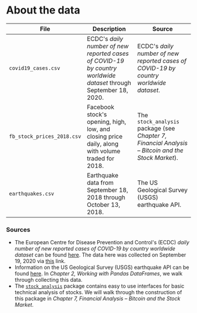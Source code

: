 # About the data

| File | Description | Source |
| --- | --- | --- |
| `covid19_cases.csv` | ECDC's *daily number of new reported cases of COVID-19 by country worldwide dataset* through September 18, 2020. | ECDC's *daily number of new reported cases of COVID-19 by country worldwide dataset*. |
| `fb_stock_prices_2018.csv` | Facebook stock's opening, high, low, and closing price daily, along with volume traded for 2018. | The `stock_analysis` package (see *Chapter 7, Financial Analysis &ndash; Bitcoin and the Stock Market*). |
| `earthquakes.csv` | Earthquake data from September 18, 2018 through October 13, 2018. |  The US Geological Survey (USGS) earthquake API. |

### Sources
- The European Centre for Disease Prevention and Control's (ECDC) *daily number of new reported cases of COVID-19 by country worldwide dataset* can be found [here](https://www.ecdc.europa.eu/en/publications-data/download-todays-data-geographic-distribution-covid-19-cases-worldwide). The data here was collected on September 19, 2020 via [this](https://opendata.ecdc.europa.eu/covid19/casedistribution/csv) link.
- Information on the US Geological Survey (USGS) earthquake API can be found [here](https://earthquake.usgs.gov/fdsnws/event/1/). In *Chapter 2, Working with Pandas DataFrames*, we walk through collecting this data.
- The [`stock_analysis`](https://github.com/stefmolin/stock-analysis) package contains easy to use interfaces for basic technical analysis of stocks. We will walk through the construction of this package in *Chapter 7, Financial Analysis &ndash; Bitcoin and the Stock Market*.
